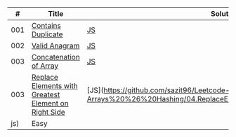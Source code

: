 | #   | Title                                                                                                                                       | Solution                                                                                                                                      | Difficulty |
| --- | ------------------------------------------------------------------------------------------------------------------------------------------- | --------------------------------------------------------------------------------------------------------------------------------------------- | ---------- |
| 001 | [Contains Duplicate](https://leetcode.com/problems/contains-duplicate/description/)                                                         | [JS](https://github.com/sazit96/Leetcode-Problem-Solving-With-JS/blob/main/01-Arrays%20%26%20Hashing/01.ContainsDuplicate.js)                 | Easy       |
| 002 | [Valid Anagram](https://leetcode.com/problems/valid-anagram/description/)                                                                   | [JS](https://github.com/sazit96/Leetcode-Problem-Solving-With-JS/blob/main/01-Arrays%20%26%20Hashing/02.ValidAnagram.js)                      | Easy       |
| 003 | [Concatenation of Array](https://leetcode.com/problems/concatenation-of-array/description/)                                                 | [JS](https://github.com/sazit96/Leetcode-Problem-Solving-With-JS/blob/main/01-Arrays%20%26%20Hashing/03.ConcatenationofArray.js)              | Easy       |
| 003 | [Replace Elements with Greatest Element on Right Side](https://leetcode.com/problems/replace-elements-with-greatest-element-on-right-side/) | [JS](https://github.com/sazit96/Leetcode-Problem-Solving/blob/main/01-Arrays%20%26%20Hashing/04.ReplaceElementswithGreatestElementonRightSide |
| js) | Easy                                                                                                                                        |
